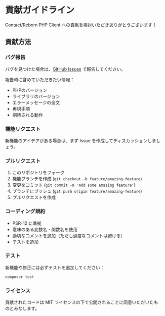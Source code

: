 # 貢献ガイドライン

Contact/Reborn PHP Client への貢献を検討いただきありがとうございます！

## 貢献方法

### バグ報告

バグを見つけた場合は、[GitHub Issues](https://github.com/contactreborn/php-client/issues) で報告してください。

報告時に含めていただきたい情報：
- PHPのバージョン
- ライブラリのバージョン
- エラーメッセージの全文
- 再現手順
- 期待される動作

### 機能リクエスト

新機能のアイデアがある場合は、まず Issue を作成してディスカッションしましょう。

### プルリクエスト

1. このリポジトリをフォーク
2. 機能ブランチを作成 (`git checkout -b feature/amazing-feature`)
3. 変更をコミット (`git commit -m 'Add some amazing feature'`)
4. ブランチにプッシュ (`git push origin feature/amazing-feature`)
5. プルリクエストを作成

### コーディング規約

- PSR-12 に準拠
- 意味のある変数名・関数名を使用
- 適切なコメントを追加（ただし過度なコメントは避ける）
- テストを追加

### テスト

新機能や修正には必ずテストを追加してください：

```bash
composer test
```

### ライセンス

貢献されたコードは MIT ライセンスの下で公開されることに同意いただいたものとみなします。